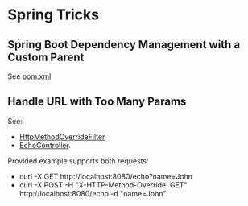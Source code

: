 # Spring Tricks
## Spring Boot Dependency Management with a Custom Parent
See [pom.xml](pom.xml)
## Handle URL with Too Many Params
See:
* [HttpMethodOverrideFilter](src/main/java/hammertank/grocery/spring/filter/HttpMethodOverrideFilter.java) 
* [EchoController](src/main/java/hammertank/grocery/spring/controller/EchoController.java).  

Provided example supports both requests:
* curl -X GET http://localhost:8080/echo?name=John
* curl -X POST -H "X-HTTP-Method-Override: GET" http://localhost:8080/echo -d "name=John"